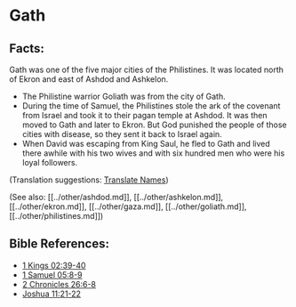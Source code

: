 # Gath #

## Facts: ##

Gath was one of the five major cities of the Philistines. It was located north of Ekron and east of Ashdod and Ashkelon.

* The Philistine warrior Goliath was from the city of Gath.
* During the time of Samuel, the Philistines stole the ark of the covenant from Israel and took it to their pagan temple at Ashdod. It was then moved to Gath and later to Ekron. But God punished the people of those cities with disease, so they sent it back to Israel again.
* When David was escaping from King Saul, he fled to Gath and lived there awhile with his two wives and with six hundred men who were his loyal followers.

(Translation suggestions: [Translate Names](en/ta-vol1/translate/man/translate-names))

(See also: [[../other/ashdod.md]], [[../other/ashkelon.md]], [[../other/ekron.md]], [[../other/gaza.md]], [[../other/goliath.md]], [[../other/philistines.md]])

## Bible References: ##

* [1 Kings 02:39-40](en/tn/1ki/help/02/39)
* [1 Samuel 05:8-9](en/tn/1sa/help/05/08)
* [2 Chronicles 26:6-8](en/tn/2ch/help/26/06)
* [Joshua 11:21-22](en/tn/jos/help/11/21)